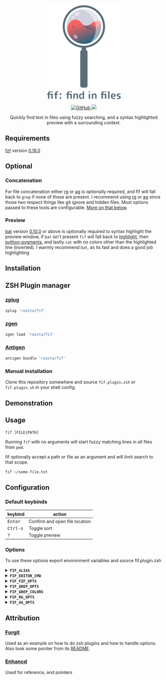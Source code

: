 <p align="center">
  <img height="300" src="https://raw.githubusercontent.com/roosta/fif/master/fif.svg?sanitize=true">
</p>

<p align="center">
  <a href="https://www.gnu.org/licenses/gpl-3.0.html">
    <img alt="GitHub" src="https://img.shields.io/github/license/roosta/fif?color=%23f76262">
  </a>
  <a href="https://github.com/roosta/fif/releases">
    <img src="https://img.shields.io/github/v/tag/roosta/fif?color=%23216583&label=version&sort=semver">
  </a>
</p>

<p align="center">
  Quickly find text in files using fuzzy searching, and a syntax
  highlighted preview with a surrounding context.
</p>

## Requirements

[fzf](https://github.com/junegunn/fzf) version
[0.18.0](https://github.com/junegunn/fzf/releases/tag/0.18.0)

## Optional

### Concatenation

For file concatenation either
[rg](https://github.com/BurntSushi/ripgrep) or
[ag](https://github.com/ggreer/the_silver_searcher) is optionally
required, and fif will fall back to `grep` if none of those are present. I
recommend using [rg](https://github.com/BurntSushi/ripgrep) or
[ag](https://github.com/ggreer/the_silver_searcher) since those two
respect things like git ignore and hidden files. Most options passed to
these tools are configurable. [More on that below](#configuration).

### Preview

[bat](https://github.com/sharkdp/bat) version
[0.10.0](https://github.com/sharkdp/bat/releases/tag/v0.10.0) or above
is optionally required to syntax highlight the preview window, if
`bat` isn't present `fif` will fall back to
[highlight](http://www.andre-simon.de/doku/highlight/highlight.php),
then [python-pygments](https://pygments.org/), and lastly `cat` with
no colors other than the highlighted line (inverted). I warmly
recommend `bat`, as its fast and does a good job highlighting

## Installation

ZSH Plugin manager
------------------

### [zplug](https://github.com/zplug/zplug)

```bash
zplug 'roosta/fif'
```

### [zgen](https://github.com/tarjoilija/zgen)

```bash
zgen load 'roosta/fif'
```

### [Antigen](https://github.com/zsh-users/antigen)

```bash
antigen bundle 'roosta/fif'
```

### Manual installation

Clone this repository somewhere and source `fif.plugin.zsh` or
`fif.plugin.sh` in your shell config.

## Demonstration

## Usage

```
fif [FILE|PATH]
```

Running `fif` with no arguments will start fuzzy matching lines in all
files from `pwd`.

fif optionally accept a path or file as an argument and will limit search to
that scope.

``` bash
fif ~/some-file.txt
```

## Configuration

### Default keybinds

  | keybind           | action                           |
  | ---------         | -------------------------------- |
  | <kbd>Enter</kbd>  | Confirm and open file location   |
  | <kbd>Ctrl-s</kbd> | Toggle sort                      |
  | <kbd>?</kbd>      | Toggle preview                   |

### Options

To use these options export environment variables and source fif.plugin.zsh

<details> <summary><strong><code>FIF_ALIAS</code></strong></summary>
Change the command name of fif via this environment variable.

```bash
export FIF_ALIAS="my-alias"
source ~/fif-location/fif.plugin.zsh
my-alias ~/file.txt
```
</details>

<details>
<summary><strong><code>FIF_EDITOR_CMD</code></strong></summary>
    tmptmptmp
</details>

<details>
<summary><strong><code>FIF_FZF_OPTS</code></strong></summary>

Environment that contains the default options when using `fzf` via
`fif`. Default is:
```bash
export FIF_FZF_OPTS="
--ansi
--bind='ctrl-s:toggle-sort'
--bind='?:toggle-preview'
--preview-window=up
"
```
in combination with what's defined in `FZF_DEFAULT_OPTS`. (No need to
repeat the options already defined in FZF_DEFAULT_OPTS)
</details>


<details>
<summary><strong><code>FIF_GREP_OPTS</code></strong></summary>
Environment variable storing an array of grep options. Default is:

```bash
export FIF_GREP_OPTS=(
  --color=always
  --exclude-dir={.git,.svn,CVS}
)
```
</details>

<details>
<summary><strong><code>FIF_GREP_COLORS</code></strong></summary>
Colors used with grep, default is:

```bash
export FIF_GREP_COLORS="mt=97:ln=33:fn=34:se=37"
```
This will color filenames(fn) with blue, line number(ln) as yellow,
line contents(mt) as bright white, and separators(se) as white

Check out the Environment section in the grep manual for an overview.
</details>

<details>
<summary><strong><code>FIF_RG_OPTS</code></strong></summary>
Environment variable storing an array of rg options. Defaults:

```bash
export FIF_RG_OPTS=(
  --hidden
  --color always
  --colors 'match:none'
  --colors 'path:fg:blue'
  --colors 'line:fg:yellow'
)
```
</details>

<details>
<summary><strong><code>FIF_AG_OPTS</code></strong></summary>
Environment variable storing an array of ag options. Defaults:

```bash
export FIF_AG_DEFAULT_OPTS=(
  --hidden
  --color
  --color-path 34
  --color-match 97
  --color-line-number 33
)

```

Colors used are blue for path, bright white for match, and yellow line
number

</details>

## Attribution


### [Forgit](https://github.com/wfxr/forgit)

Used as an example on how to do zsh plugins and how to handle
options. Also took some pointer from its
[README](https://github.com/wfxr/forgit/blob/master/README.md).

### [Enhancd](https://github.com/b4b4r07/enhancd)
Used for reference, and pointers
